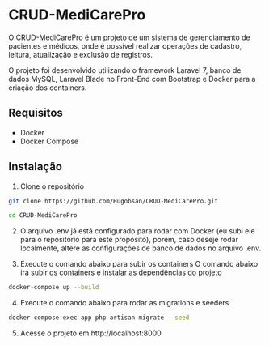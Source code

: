 # CRUD-MediCarePro
O CRUD-MediCarePro é um projeto de um sistema de gerenciamento de pacientes e médicos, onde é possível realizar operações de cadastro, leitura, atualização e exclusão de registros.

O projeto foi desenvolvido utilizando o framework Laravel 7, banco de dados MySQL, Laravel Blade no Front-End com Bootstrap e Docker para a criação dos containers.

## Requisitos
- Docker
- Docker Compose

## Instalação

1. Clone o repositório
```bash
git clone https://github.com/Hugobsan/CRUD-MediCarePro.git

cd CRUD-MediCarePro
```

2. O arquivo .env já está configurado para rodar com Docker (eu subi ele para o repositório para este propósito), porém, caso deseje rodar localmente, altere as configurações de banco de dados no arquivo .env.

3. Execute o comando abaixo para subir os containers
O comando abaixo irá subir os containers e instalar as dependências do projeto
```bash
docker-compose up --build
```

4. Execute o comando abaixo para rodar as migrations e seeders
```bash
docker-compose exec app php artisan migrate --seed
```

5. Acesse o projeto em http://localhost:8000

